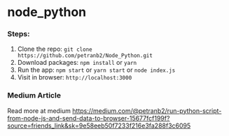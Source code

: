 # node_python

### Steps:

1. Clone the repo: `git clone https://github.com/petranb2/Node_Python.git`
2. Download packages: `npm install` or `yarn`
3. Run the app: `npm start` or `yarn start` or `node index.js`
4. Visit in browser: `http://localhost:3000`

### Medium Article

Read more at medium https://medium.com/@petranb2/run-python-script-from-node-js-and-send-data-to-browser-15677fcf199f?source=friends_link&sk=9e58eeb50f7233f216e3fa288f3c6095
